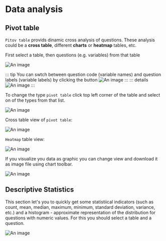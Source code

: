 # Data analysis

## Pivot table

`Pitov table` provids dinamic cross analysis of questions. These analysis could be a **cross table**, different **charts** or **heatmap** tables, etc.

First select a table, then questions (e.g. variables) from that table

![An image](/images/s12_pt.jpg)

::: tip
You can swtch between question code (variable names) and question labels (variable labels) by clicking the button ![An image](/images/s12_pt_switch_btn.png)
:::
::: details
![An image](/images/s12_pt_vnamlab.gif)
:::

To change the type `pivot table` click top left corner of the table and select on of the types from that list.

![An image](/images/s12_pt_displ_opt.png)

Cross table view of `pivot table`:

![An image](/images/s12_pt_ct.png)

`Heatmap` table view:

![An image](/images/s12_pt_heatmap.png)

If you visualize you data as graphic you can change view and download it as image file using chart toolbar.

![An image](/images/s12_pt_graph.png)

## Descriptive Statistics

This section let's you to quickly get some statistiical indicators (such as count, mean, median, maximum, minimum, standard deviation, variance, etc.) and a histogram - approximate representation of the distribution for questions with numeric values. For this you should select a table and a question.

![An image](/images/s12_ds.jpg)
